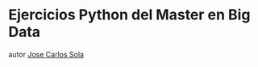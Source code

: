 # Ejercicios Python del Master en Big Data

autor [Jose Carlos Sola](http://www.josecarlossola.es)

